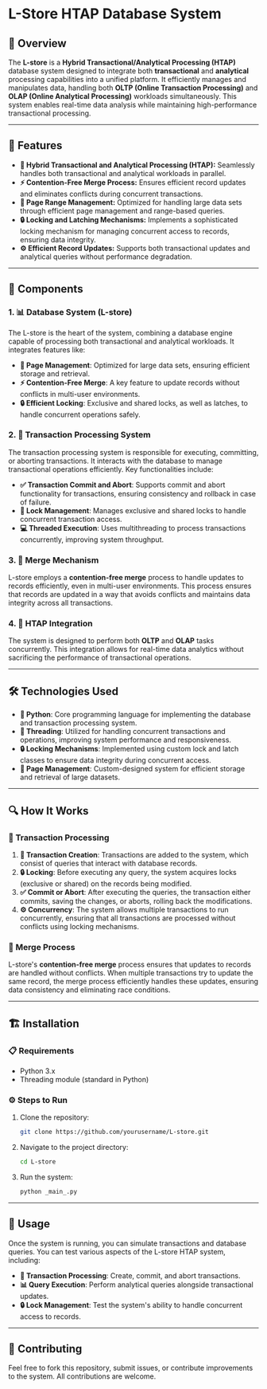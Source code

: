 # L-Store HTAP Database System

## 🚀 Overview

The **L-store** is a **Hybrid Transactional/Analytical Processing (HTAP)** database system designed to integrate both **transactional** and **analytical** processing capabilities into a unified platform. It efficiently manages and manipulates data, handling both **OLTP (Online Transaction Processing)** and **OLAP (Online Analytical Processing)** workloads simultaneously. This system enables real-time data analysis while maintaining high-performance transactional processing.

---

## 🔧 Features

- **🔄 Hybrid Transactional and Analytical Processing (HTAP):** Seamlessly handles both transactional and analytical workloads in parallel.
- **⚡ Contention-Free Merge Process:** Ensures efficient record updates and eliminates conflicts during concurrent transactions.
- **📂 Page Range Management:** Optimized for handling large data sets through efficient page management and range-based queries.
- **🔒 Locking and Latching Mechanisms:** Implements a sophisticated locking mechanism for managing concurrent access to records, ensuring data integrity.
- **⚙️ Efficient Record Updates:** Supports both transactional updates and analytical queries without performance degradation.

---

## 🧩 Components

### 1. **📊 Database System (L-store)**
The L-store is the heart of the system, combining a database engine capable of processing both transactional and analytical workloads. It integrates features like:

- **📄 Page Management**: Optimized for large data sets, ensuring efficient storage and retrieval.
- **⚡ Contention-Free Merge**: A key feature to update records without conflicts in multi-user environments.
- **🔒 Efficient Locking**: Exclusive and shared locks, as well as latches, to handle concurrent operations safely.

### 2. **💼 Transaction Processing System**
The transaction processing system is responsible for executing, committing, or aborting transactions. It interacts with the database to manage transactional operations efficiently. Key functionalities include:

- **✅ Transaction Commit and Abort**: Supports commit and abort functionality for transactions, ensuring consistency and rollback in case of failure.
- **🔑 Lock Management**: Manages exclusive and shared locks to handle concurrent transaction access.
- **💻 Threaded Execution**: Uses multithreading to process transactions concurrently, improving system throughput.

### 3. **🔄 Merge Mechanism**
L-store employs a **contention-free merge** process to handle updates to records efficiently, even in multi-user environments. This process ensures that records are updated in a way that avoids conflicts and maintains data integrity across all transactions.

### 4. **🔗 HTAP Integration**
The system is designed to perform both **OLTP** and **OLAP** tasks concurrently. This integration allows for real-time data analytics without sacrificing the performance of transactional operations.

---

## 🛠 Technologies Used

- **🐍 Python**: Core programming language for implementing the database and transaction processing system.
- **🧵 Threading**: Utilized for handling concurrent transactions and operations, improving system performance and responsiveness.
- **🔒 Locking Mechanisms**: Implemented using custom lock and latch classes to ensure data integrity during concurrent access.
- **📄 Page Management**: Custom-designed system for efficient storage and retrieval of large datasets.

---

## 🔍 How It Works

### 💼 Transaction Processing

1. **📝 Transaction Creation**: Transactions are added to the system, which consist of queries that interact with database records.
2. **🔒 Locking**: Before executing any query, the system acquires locks (exclusive or shared) on the records being modified.
3. **✅ Commit or Abort**: After executing the queries, the transaction either commits, saving the changes, or aborts, rolling back the modifications.
4. **⚙️ Concurrency**: The system allows multiple transactions to run concurrently, ensuring that all transactions are processed without conflicts using locking mechanisms.

### 🔄 Merge Process

L-store's **contention-free merge** process ensures that updates to records are handled without conflicts. When multiple transactions try to update the same record, the merge process efficiently handles these updates, ensuring data consistency and eliminating race conditions.

---

## 🏗 Installation

### 📋 Requirements

- Python 3.x
- Threading module (standard in Python)

### ⚙️ Steps to Run

1. Clone the repository:
    ```bash
    git clone https://github.com/yourusername/L-store.git
    ```
2. Navigate to the project directory:
    ```bash
    cd L-store
    ```
3. Run the system:
    ```bash
    python _main_.py
    ```

---

## 📝 Usage

Once the system is running, you can simulate transactions and database queries. You can test various aspects of the L-store HTAP system, including:

- **💼 Transaction Processing**: Create, commit, and abort transactions.
- **📊 Query Execution**: Perform analytical queries alongside transactional updates.
- **🔒 Lock Management**: Test the system's ability to handle concurrent access to records.

---

## 🤝 Contributing

Feel free to fork this repository, submit issues, or contribute improvements to the system. All contributions are welcome.
